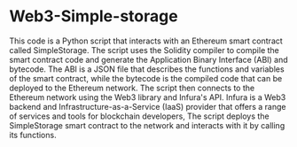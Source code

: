 # Web3-Simple-storage
This code is a Python script that interacts with an Ethereum smart contract called SimpleStorage. The script uses the Solidity compiler to compile the smart contract code and generate the Application Binary Interface (ABI) and bytecode. The ABI is a JSON file that describes the functions and variables of the smart contract, while the bytecode is the compiled code that can be deployed to the Ethereum network.
The script then connects to the Ethereum network using the Web3 library and Infura's API. Infura is a Web3 backend and Infrastructure-as-a-Service (IaaS) provider that offers a range of services and tools for blockchain developers, The script deploys the SimpleStorage smart contract to the network and interacts with it by calling its functions.
